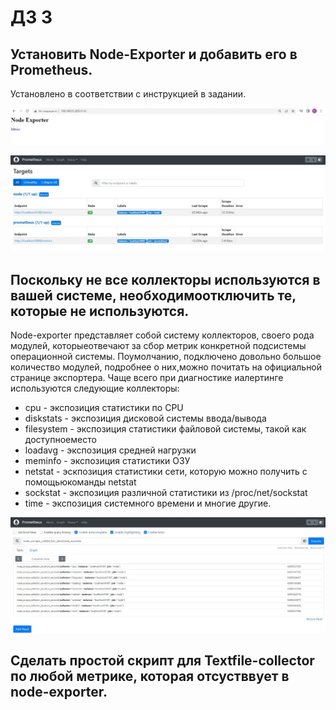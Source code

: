 # ДЗ 3

## Установить Node-Exporter и добавить его в Prometheus.

Установлено в соответствии с инструкцией в задании.

![img1](https://github.com/KatyaGolubeva/SRE/blob/hw3/hw3/pictures/1.jpeg)

![img2](https://github.com/KatyaGolubeva/SRE/blob/hw3/hw3/pictures/3.jpeg)

## Поскольку не все коллекторы используются в вашей системе, необходимоотключить те, которые не используются.

Node-exporter представляет собой систему коллекторов, своего рода модулей, которыеотвечают за сбор метрик конкретной подсистемы операционной системы. Поумолчанию, подключено довольно большое количество модулей, подробнее о них,можно почитать на официальной странице экспортера. Чаще всего при диагностике иалертинге используются следующие коллекторы:
- cpu  - экспозиция статистики по CPU
- diskstats  - экспозиция дисковой системы ввода/вывода
- filesystem  - экспозиция статистики файловой системы, такой как доступноеместо
- loadavg  - экспозиция средней нагрузки
- meminfo  - экспозиция статистики ОЗУ
- netstat  - эскпозиция статистики сети, которую можно получить с помощьюкоманды netstat
- sockstat  - экспозиция различной статистики из /proc/net/sockstat
- time  - экспозиция системного времени и многие другие.

![img3](https://github.com/KatyaGolubeva/SRE/blob/hw3/hw3/pictures/4.jpeg)

## Сделать простой скрипт для Textfile-collector по любой метрике, которая отсустввует в node-exporter.